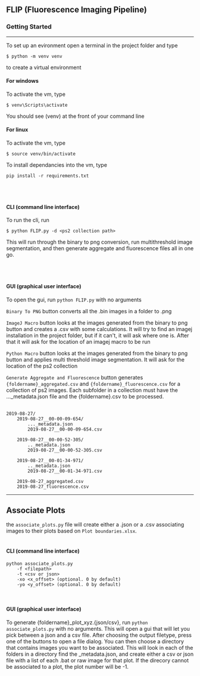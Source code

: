 ## FLIP (Fluorescence Imaging Pipeline)

### Getting Started 
---
To set up an evironment open a terminal in the project folder and type

```
$ python -m venv venv
```
to create a virtual environment 

#### For windows

To activate the vm, type 

```
$ venv\Scripts\activate 
```
You should see (venv) at the front of your command line

#### For linux

To activate the vm, type

```
$ source venv/bin/activate
```

To install dependancies into the vm, type

`pip install -r requirements.txt` 

<br/><br/>

#### CLI (command line interface)

To run the cli, run 

```
$ python FLIP.py -d <ps2 collection path>
```

This will run through the binary to png conversion, run multithreshold image segmentation, and then generate aggregate and fluorescence files all in one go.

<br/><br/>

#### GUI (graphical user interface)

To open the gui, run `python FLIP.py` with no arguments

`Binary To PNG` button converts all the .bin images in a folder to .png

`ImageJ Macro` button looks at the images generated from the binary to png button and creates a .csv with some calculations. It will try to find an imagej installation in the project folder, but if it can't, it will ask where one is. After that it will ask for the location of an imagej macro to be run

`Python Macro` button looks at the images generated from the binary to png button and applies multi threshold image segmentation. It will ask for the location of the ps2 collection

`Generate Aggregate and Fluorescence` button generates `{foldername}_aggregated.csv` and `{foldername}_fluorescence.csv` for a collection of ps2 images. Each subfolder in a collection must have the ..._metadata.json file and the {foldername}.csv to be processed.
<br/><br/>

```
2019-08-27/
    2019-08-27__00-00-09-654/
        ..._metadata.json
        2019-08-27__00-00-09-654.csv

    2019-08-27__00-00-52-305/
        .._metadata.json
        2019-08-27__00-00-52-305.csv

    2019-08-27__00-01-34-971/
        .._metadata.json
        2019-08-27__00-01-34-971.csv

    2019-08-27_aggregated.csv
    2019-08-27_fluorescence.csv
```
---
## Associate Plots
the `associate_plots.py` file will create either a .json or a .csv associating images to their plots based on `Plot boundaries.xlsx`.
<br/><br/>

#### CLI (command line interface)

```
python associate_plots.py
    -f <filepath>
    -t <csv or json>
    -xo <x_offset> (optional. 0 by default)
    -yo <y_offset> (optional. 0 by default)
```
<br/>

#### GUI (graphical user interface)

To generate {foldername}_plot_xyz.{json/csv}, run `python associate_plots.py` with no arguments. This will open a gui that will let you pick between a json and a csv file. After choosing the output filetype, press one of the buttons to open a file dialog. You can then choose a directory that contains images you want to be associated. This will look in each of the folders in a directory find the _metadata.json, and create either a csv or json file with a list of each .bat or raw image for that plot. If the direcory cannot be associated to a plot, the plot number will be -1.
